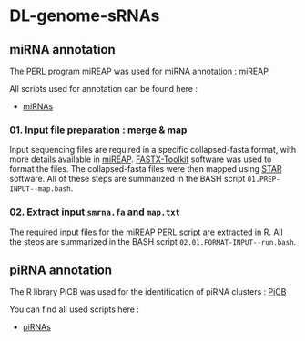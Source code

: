 # DL-genome-sRNAs

## miRNA annotation
The PERL program miREAP was used for miRNA annotation : [miREAP](https://github.com/liqb/mireap)

All scripts used for annotation can be found here :

- [miRNAs](https://github.com/pepap/DL-genome-sRNAs/tree/main/miRNAs)

### 01. Input file preparation : merge & map
Input sequencing files are required in a specific collapsed-fasta format, with more details available in [miREAP](https://github.com/liqb/mireap). [FASTX-Toolkit](http://hannonlab.cshl.edu/fastx_toolkit/download.html) software was used to format the files. The collapsed-fasta files were then mapped using [STAR](https://github.com/alexdobin/STAR/releases/tag/2.7.7a) software. All of these steps are summarized in the BASH script `01.PREP-INPUT--map.bash`.

### 02. Extract input `smrna.fa` and `map.txt`
The required input files for the miREAP PERL script are extracted in R. All the steps are summarized in the BASH script `02.01.FORMAT-INPUT--run.bash`.

## piRNA annotation
The R library PiCB was used for the identification of piRNA clusters : [PiCB](https://github.com/HaaseLab/PICB)

You can find all used scripts here :

- [piRNAs](https://github.com/pepap/DL-genome-sRNAs/tree/main/piRNAs)
